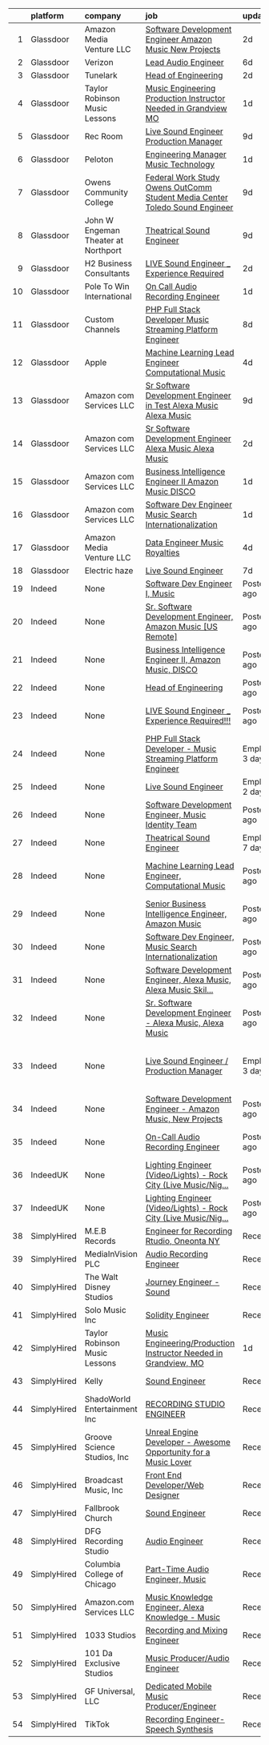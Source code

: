 

|    | platform    | company                              | job                                                                                                                                                                                                                                                                                                                                                                                                                                                                                                                                                                                                                                                                                                                                                                                                                                                                                        | update_time               | location                                           |
|---:|:------------|:-------------------------------------|:-------------------------------------------------------------------------------------------------------------------------------------------------------------------------------------------------------------------------------------------------------------------------------------------------------------------------------------------------------------------------------------------------------------------------------------------------------------------------------------------------------------------------------------------------------------------------------------------------------------------------------------------------------------------------------------------------------------------------------------------------------------------------------------------------------------------------------------------------------------------------------------------|:--------------------------|:---------------------------------------------------|
|  1 | Glassdoor   | Amazon Media Venture LLC             | [Software Development Engineer   Amazon Music  New Projects](https://www.glassdoor.com/partner/jobListing.htm?pos=103&ao=1136043&s=58&guid=0000017e523f08d8bcd629c6962ceb57&src=GD_JOB_AD&t=SR&vt=w&cs=1_dd566337&cb=1642057370145&jobListingId=1007558866188&jrtk=3-0-1fp93u29nu4u5801-1fp93u2a2n57j800-91d633edd1346d4f-)                                                                                                                                                                                                                                                                                                                                                                                                                                                                                                                                                                | 2d                        | Culver City, CA                                    |
|  2 | Glassdoor   | Verizon                              | [Lead Audio Engineer](https://www.glassdoor.com/partner/jobListing.htm?pos=114&ao=1136043&s=58&guid=0000017e523f08d8bcd629c6962ceb57&src=GD_JOB_AD&t=SR&vt=w&cs=1_4f033652&cb=1642057370147&jobListingId=1007547984664&jrtk=3-0-1fp93u29nu4u5801-1fp93u2a2n57j800-73245fb3f412b166-)                                                                                                                                                                                                                                                                                                                                                                                                                                                                                                                                                                                                       | 6d                        | Alpharetta, GA                                     |
|  3 | Glassdoor   | Tunelark                             | [Head of Engineering](https://www.glassdoor.com/partner/jobListing.htm?pos=109&ao=1136043&s=58&guid=0000017e523f08d8bcd629c6962ceb57&src=GD_JOB_AD&t=SR&vt=w&ea=1&cs=1_48b5d383&cb=1642057370146&jobListingId=1007556818314&jrtk=3-0-1fp93u29nu4u5801-1fp93u2a2n57j800-fe939f2cce1f7449-)                                                                                                                                                                                                                                                                                                                                                                                                                                                                                                                                                                                                  | 2d                        | Remote                                             |
|  4 | Glassdoor   | Taylor Robinson Music Lessons        | [Music Engineering Production Instructor Needed in Grandview  MO](https://www.glassdoor.com/partner/jobListing.htm?pos=102&ao=1110586&s=58&guid=0000017e523f08d8bcd629c6962ceb57&src=GD_JOB_AD&t=SR&vt=w&ea=1&cs=1_f7b21ac3&cb=1642057370145&jobListingId=1007560066936&cpc=FB7E4A1762AE5BEC&jrtk=3-0-1fp93u29nu4u5801-1fp93u2a2n57j800-aacf5a92e11d50ce--6NYlbfkN0D2mBjioXDfHviVfPXw-es61kLkFdYWZ5GvAyCnO6C8pC_WizOkEArmpqYg-DovF5N5uyp4xPlQmc5gvBQQqCWlXt6BmyE5QTg2jtj06zsxVGuOMlXmYICgfaueIOPu5b4Yfogd8dH_MOZ0H3BMXREL2T8dHbYc1ub5HQnKIwVpR_eFjtQBQWBEIL6NxYUrxIJoUI6FOyOLVDJxRGorIxjEV0_Ra_WsKpSvos1uX-W0OYmobBxFxN5t8Hgb8wDO7hp-HYGcnCZrkgb0ruN32DlsSOvwUNQwY-ivwmZQ-FrM-SUd49WZYWNrlwRQ0pFjywgr1ZaNj8bqPQToOcOMqBfb9xB2c-GwHLcjtmO8QR1JnJNXgUPgonucTR5_HzAO0Vne-p_9odaduWMybooyU1X9IOxMW34Xkw1przzobIJ3pMzVSGfeBewdMGe-K4l9E55qCPOzjyxkABOIy8oXOAD9fXFWEjhWbOkh0m4MYes0j7HMEUpd1DWy) | 1d                        | Grandview, MO                                      |
|  5 | Glassdoor   | Rec Room                             | [Live Sound Engineer   Production Manager](https://www.glassdoor.com/partner/jobListing.htm?pos=118&ao=1136043&s=58&guid=0000017e523f08d8bcd629c6962ceb57&src=GD_JOB_AD&t=SR&vt=w&ea=1&cs=1_097ad0a2&cb=1642057370147&jobListingId=1007540926659&jrtk=3-0-1fp93u29nu4u5801-1fp93u2a2n57j800-3859475b8d29a1f9-)                                                                                                                                                                                                                                                                                                                                                                                                                                                                                                                                                                             | 9d                        | Buffalo, NY                                        |
|  6 | Glassdoor   | Peloton                              | [Engineering Manager  Music Technology](https://www.glassdoor.com/partner/jobListing.htm?pos=116&ao=1136043&s=58&guid=0000017e523f08d8bcd629c6962ceb57&src=GD_JOB_AD&t=SR&vt=w&ea=1&cs=1_0d9d87c9&cb=1642057370147&jobListingId=1007560650788&jrtk=3-0-1fp93u29nu4u5801-1fp93u2a2n57j800-eed3776a9f8309be-)                                                                                                                                                                                                                                                                                                                                                                                                                                                                                                                                                                                | 1d                        | Atlanta, GA                                        |
|  7 | Glassdoor   | Owens Community College              | [Federal Work Study  Owens OutComm Student Media Center Toledo  Sound Engineer](https://www.glassdoor.com/partner/jobListing.htm?pos=117&ao=1136043&s=58&guid=0000017e523f08d8bcd629c6962ceb57&src=GD_JOB_AD&t=SR&vt=w&cs=1_5c951efc&cb=1642057370147&jobListingId=1007540035545&jrtk=3-0-1fp93u29nu4u5801-1fp93u2a2n57j800-d8de7b3d71796d98-)                                                                                                                                                                                                                                                                                                                                                                                                                                                                                                                                             | 9d                        | Toledo, OH                                         |
|  8 | Glassdoor   | John W  Engeman Theater at Northport | [Theatrical Sound Engineer](https://www.glassdoor.com/partner/jobListing.htm?pos=101&ao=1110586&s=58&guid=0000017e523f08d8bcd629c6962ceb57&src=GD_JOB_AD&t=SR&vt=w&ea=1&cs=1_881ae216&cb=1642057370145&jobListingId=1007540196788&cpc=6BF42D0955AE9A34&jrtk=3-0-1fp93u29nu4u5801-1fp93u2a2n57j800-a8264b581eb908cf--6NYlbfkN0DAwgduWqBP7ymGN-lTADpinz2i-23XbRAyg5ywqS-MDYwClaLGQihsnDNHbDQAx7ofvqE6v4pNUbqzDtOl6Zg_2Q2ZPGeJ_9KTB245T4uZ7l6GcJJbsghHOLSqL6KQvAeRliFLeJxEfjKrF5ZZnFXaVehWD5qT5-li_wnzIUQkNPWpdXbPLXkIsQS0Wu4DlpUNGliCju3jilHxolV_8ixtfq34y2uGI2WG6BX0vkOWkEJUvg4m_c7Ufn5EJvow5sLqiaRQ4aMFcANl6glu1WNAHRX9In28x9gZO40R_H815WgJXFvUNDk8HFPjiLMLn_HiYeONeBevuLP3xvoI9ngnmGZ4fygcVO9qt9BlychlArQaWbmBW9UFegle4DY4J3Ay_4x3_v9clK41W3n9IvFyiyKasM2v1FUFscC-EBCMhzbe5VXYQlQPXQWZlgNP9kf1e1rZRCV9INx59yLXB57z24XPN_1b5mm5MWxGqRu8SedO4m0Vtwqn)                                       | 9d                        | Northport, NY                                      |
|  9 | Glassdoor   | H2 Business Consultants              | [LIVE Sound Engineer _ Experience Required   ](https://www.glassdoor.com/partner/jobListing.htm?pos=105&ao=1136043&s=58&guid=0000017e523f08d8bcd629c6962ceb57&src=GD_JOB_AD&t=SR&vt=w&ea=1&cs=1_2dbbd698&cb=1642057370145&jobListingId=1007558530335&jrtk=3-0-1fp93u29nu4u5801-1fp93u2a2n57j800-a5b7e2f1883d1ac4-)                                                                                                                                                                                                                                                                                                                                                                                                                                                                                                                                                                         | 2d                        | Detroit, MI                                        |
| 10 | Glassdoor   | Pole To Win International            | [On Call Audio Recording Engineer](https://www.glassdoor.com/partner/jobListing.htm?pos=115&ao=1136043&s=58&guid=0000017e523f08d8bcd629c6962ceb57&src=GD_JOB_AD&t=SR&vt=w&ea=1&cs=1_358a00a7&cb=1642057370147&jobListingId=1007560757912&jrtk=3-0-1fp93u29nu4u5801-1fp93u2a2n57j800-7a2ed2e5343d19d1-)                                                                                                                                                                                                                                                                                                                                                                                                                                                                                                                                                                                     | 1d                        | Marina del Rey, CA                                 |
| 11 | Glassdoor   | Custom Channels                      | [PHP Full Stack Developer   Music Streaming Platform Engineer](https://www.glassdoor.com/partner/jobListing.htm?pos=106&ao=1136043&s=58&guid=0000017e523f08d8bcd629c6962ceb57&src=GD_JOB_AD&t=SR&vt=w&ea=1&cs=1_14ddbf8a&cb=1642057370146&jobListingId=1007542924031&jrtk=3-0-1fp93u29nu4u5801-1fp93u2a2n57j800-68b95fb54afefac7-)                                                                                                                                                                                                                                                                                                                                                                                                                                                                                                                                                         | 8d                        | Boulder, CO                                        |
| 12 | Glassdoor   | Apple                                | [Machine Learning Lead Engineer  Computational Music](https://www.glassdoor.com/partner/jobListing.htm?pos=111&ao=1136043&s=58&guid=0000017e523f08d8bcd629c6962ceb57&src=GD_JOB_AD&t=SR&vt=w&cs=1_874e928b&cb=1642057370146&jobListingId=1007552438132&jrtk=3-0-1fp93u29nu4u5801-1fp93u2a2n57j800-d69d9b52952e276e-)                                                                                                                                                                                                                                                                                                                                                                                                                                                                                                                                                                       | 4d                        | Portland, OR                                       |
| 13 | Glassdoor   | Amazon com Services LLC              | [Sr  Software Development Engineer in Test  Alexa Music  Alexa Music](https://www.glassdoor.com/partner/jobListing.htm?pos=110&ao=1136043&s=58&guid=0000017e523f08d8bcd629c6962ceb57&src=GD_JOB_AD&t=SR&vt=w&cs=1_2152ad4b&cb=1642057370146&jobListingId=1007541361093&jrtk=3-0-1fp93u29nu4u5801-1fp93u2a2n57j800-14c3b59b0ae22563-)                                                                                                                                                                                                                                                                                                                                                                                                                                                                                                                                                       | 9d                        | Bellevue, WA                                       |
| 14 | Glassdoor   | Amazon com Services LLC              | [Sr  Software Development Engineer   Alexa Music  Alexa Music](https://www.glassdoor.com/partner/jobListing.htm?pos=108&ao=1136043&s=58&guid=0000017e523f08d8bcd629c6962ceb57&src=GD_JOB_AD&t=SR&vt=w&cs=1_9a3ba335&cb=1642057370146&jobListingId=1007558866598&jrtk=3-0-1fp93u29nu4u5801-1fp93u2a2n57j800-4e46922c88b436f0-)                                                                                                                                                                                                                                                                                                                                                                                                                                                                                                                                                              | 2d                        | Seattle, WA                                        |
| 15 | Glassdoor   | Amazon com Services LLC              | [Business Intelligence Engineer II  Amazon Music  DISCO](https://www.glassdoor.com/partner/jobListing.htm?pos=107&ao=1136043&s=58&guid=0000017e523f08d8bcd629c6962ceb57&src=GD_JOB_AD&t=SR&vt=w&cs=1_6ca9e439&cb=1642057370146&jobListingId=1007561765704&jrtk=3-0-1fp93u29nu4u5801-1fp93u2a2n57j800-6fd1d06214fbcdee-)                                                                                                                                                                                                                                                                                                                                                                                                                                                                                                                                                                    | 1d                        | Culver City, CA                                    |
| 16 | Glassdoor   | Amazon com Services LLC              | [Software Dev Engineer  Music Search Internationalization](https://www.glassdoor.com/partner/jobListing.htm?pos=104&ao=1136043&s=58&guid=0000017e523f08d8bcd629c6962ceb57&src=GD_JOB_AD&t=SR&vt=w&cs=1_3bbb277f&cb=1642057370145&jobListingId=1007561765763&jrtk=3-0-1fp93u29nu4u5801-1fp93u2a2n57j800-34239e4608c3b1d9-)                                                                                                                                                                                                                                                                                                                                                                                                                                                                                                                                                                  | 1d                        | San Francisco, CA                                  |
| 17 | Glassdoor   | Amazon Media Venture LLC             | [Data Engineer  Music Royalties](https://www.glassdoor.com/partner/jobListing.htm?pos=112&ao=1136043&s=58&guid=0000017e523f08d8bcd629c6962ceb57&src=GD_JOB_AD&t=SR&vt=w&cs=1_e1ee53fb&cb=1642057370146&jobListingId=1007552462975&jrtk=3-0-1fp93u29nu4u5801-1fp93u2a2n57j800-31466972cd071944-)                                                                                                                                                                                                                                                                                                                                                                                                                                                                                                                                                                                            | 4d                        | San Francisco, CA                                  |
| 18 | Glassdoor   | Electric haze                        | [Live Sound Engineer](https://www.glassdoor.com/partner/jobListing.htm?pos=113&ao=1136043&s=58&guid=0000017e523f08d8bcd629c6962ceb57&src=GD_JOB_AD&t=SR&vt=w&ea=1&cs=1_90716057&cb=1642057370147&jobListingId=1007545357711&jrtk=3-0-1fp93u29nu4u5801-1fp93u2a2n57j800-27a63418bc7ece72-)                                                                                                                                                                                                                                                                                                                                                                                                                                                                                                                                                                                                  | 7d                        | Worcester, MA                                      |
| 19 | Indeed      | None                                 | [Software Dev Engineer I, Music](https://www.indeed.com/rc/clk?jk=f64fb1803a865d34&fccid=fe2d21eef233e94a&vjs=3)                                                                                                                                                                                                                                                                                                                                                                                                                                                                                                                                                                                                                                                                                                                                                                           | Posted7 days ago          | Sunnyvale, CA                                      |
| 20 | Indeed      | None                                 | [Sr. Software Development Engineer, Amazon Music [US Remote]](https://www.indeed.com/rc/clk?jk=3082a41ac9698103&fccid=fe2d21eef233e94a&vjs=3)                                                                                                                                                                                                                                                                                                                                                                                                                                                                                                                                                                                                                                                                                                                                              | Posted1 day ago           | United States•Remote                               |
| 21 | Indeed      | None                                 | [Business Intelligence Engineer II, Amazon Music, DISCO](https://www.indeed.com/rc/clk?jk=6fd1d06214fbcdee&fccid=fe2d21eef233e94a&vjs=3)                                                                                                                                                                                                                                                                                                                                                                                                                                                                                                                                                                                                                                                                                                                                                   | Posted1 day ago           | Culver City, CA 90230                              |
| 22 | Indeed      | None                                 | [Head of Engineering](https://www.indeed.com/rc/clk?jk=fe939f2cce1f7449&fccid=290021c660e1d2ee&vjs=3)                                                                                                                                                                                                                                                                                                                                                                                                                                                                                                                                                                                                                                                                                                                                                                                      | Posted2 days ago          | Remote                                             |
| 23 | Indeed      | None                                 | [LIVE Sound Engineer _ Experience Required!!!](https://www.indeed.com/company/AWESOME-BRITE-CLEANING-SERVICES/jobs/Live-Sound-Engineer-Experience-a5b7e2f1883d1ac4?fccid=e61335b722ac7666&vjs=3)                                                                                                                                                                                                                                                                                                                                                                                                                                                                                                                                                                                                                                                                                           | Posted2 days ago          | Detroit, MI 48235 (Winship area)                   |
| 24 | Indeed      | None                                 | [PHP Full Stack Developer - Music Streaming Platform Engineer](https://www.indeed.com/company/Custom-Channels/jobs/PHP-Full-Stack-Developer-68b95fb54afefac7?fccid=08c03cb2c9a345be&vjs=3)                                                                                                                                                                                                                                                                                                                                                                                                                                                                                                                                                                                                                                                                                                 | EmployerActive 3 days ago | Boulder, CO                                        |
| 25 | Indeed      | None                                 | [Live Sound Engineer](https://www.indeed.com/company/Electric-Haze/jobs/Live-Sound-Engineer-27a63418bc7ece72?fccid=8896a7ef9f981a7a&vjs=3)                                                                                                                                                                                                                                                                                                                                                                                                                                                                                                                                                                                                                                                                                                                                                 | EmployerActive 2 days ago | Worcester, MA 01610                                |
| 26 | Indeed      | None                                 | [Software Development Engineer, Music Identity Team](https://www.indeed.com/rc/clk?jk=fe752d2dfa863856&fccid=fe2d21eef233e94a&vjs=3)                                                                                                                                                                                                                                                                                                                                                                                                                                                                                                                                                                                                                                                                                                                                                       | Posted6 days ago          | Culver City, CA 90230                              |
| 27 | Indeed      | None                                 | [Theatrical Sound Engineer](https://www.indeed.com/company/John-W.-Engeman-Theater-at-Northport/jobs/Theatrical-Sound-Engineer-a8264b581eb908cf?fccid=9fb02bdcbba9ae7c&vjs=3)                                                                                                                                                                                                                                                                                                                                                                                                                                                                                                                                                                                                                                                                                                              | EmployerActive 7 days ago | Northport, NY 11768                                |
| 28 | Indeed      | None                                 | [Machine Learning Lead Engineer, Computational Music](https://www.indeed.com/rc/clk?jk=d69d9b52952e276e&fccid=c1099851e9794854&vjs=3)                                                                                                                                                                                                                                                                                                                                                                                                                                                                                                                                                                                                                                                                                                                                                      | Posted4 days ago          | Portland, OR 97204 (Downtown area)                 |
| 29 | Indeed      | None                                 | [Senior Business Intelligence Engineer, Amazon Music](https://www.indeed.com/rc/clk?jk=2fb1acd9e0975fa3&fccid=fe2d21eef233e94a&vjs=3)                                                                                                                                                                                                                                                                                                                                                                                                                                                                                                                                                                                                                                                                                                                                                      | Posted5 days ago          | San Francisco, CA+1 location                       |
| 30 | Indeed      | None                                 | [Software Dev Engineer, Music Search Internationalization](https://www.indeed.com/rc/clk?jk=34239e4608c3b1d9&fccid=fe2d21eef233e94a&vjs=3)                                                                                                                                                                                                                                                                                                                                                                                                                                                                                                                                                                                                                                                                                                                                                 | Posted1 day ago           | San Francisco, CA                                  |
| 31 | Indeed      | None                                 | [Software Development Engineer, Alexa Music, Alexa Music Skil...](https://www.indeed.com/rc/clk?jk=9d6a36680ffb3c51&fccid=fe2d21eef233e94a&vjs=3)                                                                                                                                                                                                                                                                                                                                                                                                                                                                                                                                                                                                                                                                                                                                          | Posted6 days ago          | Seattle, WA                                        |
| 32 | Indeed      | None                                 | [Sr. Software Development Engineer - Alexa Music, Alexa Music](https://www.indeed.com/rc/clk?jk=4e46922c88b436f0&fccid=fe2d21eef233e94a&vjs=3)                                                                                                                                                                                                                                                                                                                                                                                                                                                                                                                                                                                                                                                                                                                                             | Posted2 days ago          | Seattle, WA                                        |
| 33 | Indeed      | None                                 | [Live Sound Engineer / Production Manager](https://www.indeed.com/company/Rec-Room/jobs/Live-Sound-Engineer-3859475b8d29a1f9?fccid=60cbf318e56db394&vjs=3)                                                                                                                                                                                                                                                                                                                                                                                                                                                                                                                                                                                                                                                                                                                                 | EmployerActive 3 days ago | Buffalo, NY 14202 (Central Business District area) |
| 34 | Indeed      | None                                 | [Software Development Engineer - Amazon Music, New Projects](https://www.indeed.com/rc/clk?jk=91d633edd1346d4f&fccid=fe2d21eef233e94a&vjs=3)                                                                                                                                                                                                                                                                                                                                                                                                                                                                                                                                                                                                                                                                                                                                               | Posted2 days ago          | Culver City, CA                                    |
| 35 | Indeed      | None                                 | [On-Call Audio Recording Engineer](https://www.indeed.com/rc/clk?jk=7a2ed2e5343d19d1&fccid=5028259b01a5c993&vjs=3)                                                                                                                                                                                                                                                                                                                                                                                                                                                                                                                                                                                                                                                                                                                                                                         | Posted1 day ago           | Marina del Rey, CA 90292                           |
| 36 | IndeedUK    | None                                 | [Lighting Engineer (Video/Lights) - Rock City (Live Music/Nig...](https://uk.indeed.com/company/DHP-Family-Ltd/jobs/Lighting-Engineer-d558984d9cdd2557?fccid=fe1fc99c367b5d41&vjs=3)                                                                                                                                                                                                                                                                                                                                                                                                                                                                                                                                                                                                                                                                                                       | Posted1 day ago           | Nottingham                                         |
| 37 | IndeedUK    | None                                 | [Lighting Engineer (Video/Lights) - Rock City (Live Music/Nig...](https://uk.indeed.com/company/DHP-Family-Ltd/jobs/Lighting-Engineer-d558984d9cdd2557?fccid=fe1fc99c367b5d41&vjs=3)                                                                                                                                                                                                                                                                                                                                                                                                                                                                                                                                                                                                                                                                                                       | Posted1 day ago           | Nottingham                                         |
| 38 | SimplyHired | M.E.B Records                        | [Engineer for Recording Rtudio, Oneonta NY](https://www.simplyhired.com/job/fwsRFq-Y9W6g-fCBeVfTOLQ6JGucHJ8WoHGLNpk0amP7PorWBDhzeg?q=music+engineer)                                                                                                                                                                                                                                                                                                                                                                                                                                                                                                                                                                                                                                                                                                                                       | Recently                  | Oneonta, NY                                        |
| 39 | SimplyHired | MediaInVision PLC                    | [Audio Recording Engineer](https://www.simplyhired.com/job/jlxEGdNwFsqeIO-5xByk8PRkrLCpkzLgeM-Y76ehDzu_Gx_OI6Yarg?q=music+engineer)                                                                                                                                                                                                                                                                                                                                                                                                                                                                                                                                                                                                                                                                                                                                                        | Recently                  | Los Angeles, CA                                    |
| 40 | SimplyHired | The Walt Disney Studios              | [Journey Engineer - Sound](https://www.simplyhired.com/job/v-punZs82dnFqH6rEnlcdNr9Y7l8E-VpqmqHrOFr_Wb3KNX9oYzNRQ?q=music+engineer)                                                                                                                                                                                                                                                                                                                                                                                                                                                                                                                                                                                                                                                                                                                                                        | Recently                  | Burbank, CA                                        |
| 41 | SimplyHired | Solo Music Inc                       | [Solidity Engineer](https://www.simplyhired.com/job/ioWLiCoVcU46GHnAHb6DwAhuzdLUFLaqWYPjaxAtaSV47rHnSAMQ2g?q=music+engineer)                                                                                                                                                                                                                                                                                                                                                                                                                                                                                                                                                                                                                                                                                                                                                               | Recently                  | Nashville, TN                                      |
| 42 | SimplyHired | Taylor Robinson Music Lessons        | [Music Engineering/Production Instructor Needed in Grandview, MO](https://www.simplyhired.com/job/0ZfLkp33sAVRppMAQAtn_wN8qlcU_7o99H3lOJg8xkR3C-XqGzMOLg?q=music+engineer)                                                                                                                                                                                                                                                                                                                                                                                                                                                                                                                                                                                                                                                                                                                 | 1d                        | Grandview, MO                                      |
| 43 | SimplyHired | Kelly                                | [Sound Engineer](https://www.simplyhired.com/job/1LaUEhUy4bWlektP1xKdL0Yj0a6ZabwB4QHdoHPWgZJ9hP65xpvFdw?q=music+engineer)                                                                                                                                                                                                                                                                                                                                                                                                                                                                                                                                                                                                                                                                                                                                                                  | Recently                  | Broken Arrow, OK                                   |
| 44 | SimplyHired | ShadoWorld Entertainment Inc         | [RECORDING STUDIO ENGINEER](https://www.simplyhired.com/job/LuUo1uNsflz97Kc2VUvstOqF-GlyVnesKKVECsAsCY7m3CzEC5ML1A?q=music+engineer)                                                                                                                                                                                                                                                                                                                                                                                                                                                                                                                                                                                                                                                                                                                                                       | Recently                  | Los Angeles, CA                                    |
| 45 | SimplyHired | Groove Science Studios, Inc          | [Unreal Engine Developer - Awesome Opportunity for a Music Lover](https://www.simplyhired.com/job/tMUv0bhv1WXQseALxCUyt4HnppYbuHAxKhmBeo43qD4xlbIyIH-L1Q?q=music+engineer)                                                                                                                                                                                                                                                                                                                                                                                                                                                                                                                                                                                                                                                                                                                 | Recently                  | Remote                                             |
| 46 | SimplyHired | Broadcast Music, Inc                 | [Front End Developer/Web Designer](https://www.simplyhired.com/job/hDpvk-WR2lXeF5FQVEJz05tkye1lzr5SM4p5oY_mTNy45e-xv_c5vA?q=music+engineer)                                                                                                                                                                                                                                                                                                                                                                                                                                                                                                                                                                                                                                                                                                                                                | Recently                  | New York, NY                                       |
| 47 | SimplyHired | Fallbrook Church                     | [Sound Engineer](https://www.simplyhired.com/job/oUaMymqMUYgyhd4jscMsthuJxh6Cuahr5S1pEcFwoyeLCJdQZxgHuA?q=music+engineer)                                                                                                                                                                                                                                                                                                                                                                                                                                                                                                                                                                                                                                                                                                                                                                  | Recently                  | Houston, TX                                        |
| 48 | SimplyHired | DFG Recording Studio                 | [Audio Engineer](https://www.simplyhired.com/job/mMSMHiD1Ko-9EwP4tEEDG78iZpp1Gs_J56Cksx6ZNKPMR9Pb2fIbdA?q=music+engineer)                                                                                                                                                                                                                                                                                                                                                                                                                                                                                                                                                                                                                                                                                                                                                                  | Recently                  | Orange, NJ                                         |
| 49 | SimplyHired | Columbia College of Chicago          | [Part-Time Audio Engineer, Music](https://www.simplyhired.com/job/K7LLA4jaNIaPwgUZcCF_d-FQvZLuwCnCFAZzhihbEUlYf2ycicKcGw?q=music+engineer)                                                                                                                                                                                                                                                                                                                                                                                                                                                                                                                                                                                                                                                                                                                                                 | Recently                  | Chicago, IL                                        |
| 50 | SimplyHired | Amazon.com Services LLC              | [Music Knowledge Engineer, Alexa Knowledge - Music](https://www.simplyhired.com/job/tO-zpnVNwHWgvBoWwa43717zik-xmLYQJ7gAV3EZNCpStKgnVm2R_Q?q=music+engineer)                                                                                                                                                                                                                                                                                                                                                                                                                                                                                                                                                                                                                                                                                                                               | Recently                  | Santa Barbara, CA                                  |
| 51 | SimplyHired | 1033 Studios                         | [Recording and Mixing Engineer](https://www.simplyhired.com/job/RUnX94rPXoZPtyinl9xyk4jWqN_sVqtlUfAPdOLhXbx8h_fiuxpx_w?q=music+engineer)                                                                                                                                                                                                                                                                                                                                                                                                                                                                                                                                                                                                                                                                                                                                                   | Recently                  | Remote                                             |
| 52 | SimplyHired | 101 Da Exclusive Studios             | [Music Producer/Audio Engineer](https://www.simplyhired.com/job/0ZcmsqWfpp4yG_xfHdNiHqAv3BZXEluv4rIah0SUJLZVhLhp9BuIeA?q=music+engineer)                                                                                                                                                                                                                                                                                                                                                                                                                                                                                                                                                                                                                                                                                                                                                   | Recently                  | Florissant, MO                                     |
| 53 | SimplyHired | GF Universal, LLC                    | [Dedicated Mobile Music Producer/Engineer](https://www.simplyhired.com/job/e4Pg-o6BQHHFeGur1Km9DViZmpSQU2klcA4y4r2SOlzG-rFfc3PSdA?q=music+engineer)                                                                                                                                                                                                                                                                                                                                                                                                                                                                                                                                                                                                                                                                                                                                        | Recently                  | Richmond, TX                                       |
| 54 | SimplyHired | TikTok                               | [Recording Engineer-Speech Synthesis](https://www.simplyhired.com/job/ljT6ZB6tvRitreoxlMP21V9NF29vZURWUPYifORrk2STMYKA1aV0QA?q=music+engineer)                                                                                                                                                                                                                                                                                                                                                                                                                                                                                                                                                                                                                                                                                                                                             | Recently                  | Mountain View, CA                                  |